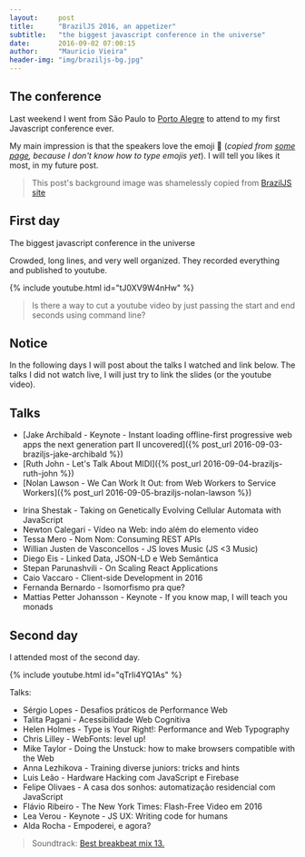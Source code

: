 ```yaml
---
layout:     post
title:      "BrazilJS 2016, an appetizer"
subtitle:   "the biggest javascript conference in the universe"
date:       2016-09-02 07:00:15
author:     "Mauricio Vieira"
header-img: "img/braziljs-bg.jpg"
---
```


<h2>The conference</h2>

<p>Last weekend I went from São Paulo to <a href="https://en.wikipedia.org/wiki/Porto_Alegre">Porto Alegre</a> to attend to my first Javascript conference ever.</p>

<p>My main impression is that the speakers love the emoji 💩 (<i>copied from <a href="http://apps.timwhitlock.info/emoji/tables/unicode">some page</a>, because I don't know how to type emojis yet</i>). I will tell you likes it most, in my future post.</p>

<blockquote>This post's background image was shamelessly copied from <a href="https://braziljs.org/">BrazilJS site</a></blockquote>

<h2 class="section-heading">First day</h2>

<p>The biggest javascript conference in the universe</p>

<p>Crowded, long lines, and very well organized. They recorded everything and published to youtube.</p>

{% include youtube.html id="tJ0XV9W4nHw" %}

<blockquote>Is there a way to cut a youtube video by just passing the start and end seconds using command line?</blockquote>

<h2>Notice</h2> 

<p>In the following days I will post about the talks I watched and link below. The talks I did not watch live, I will just try to link the slides (or the youtube video).</p>

## Talks 

* [Jake Archibald - Keynote - Instant loading offline-first progressive web apps the next generation part II uncovered]({% post_url 2016-09-03-braziljs-jake-archibald %})
* [Ruth John - Let's Talk About MIDI]({% post_url 2016-09-04-braziljs-ruth-john %})
* [Nolan Lawson - We Can Work It Out: from Web Workers to Service Workers]({% post_url 2016-09-05-braziljs-nolan-lawson %})


<ul>
  <li>Irina Shestak - Taking on Genetically Evolving Cellular Automata with JavaScript</li>
  <li>Newton Calegari - Vídeo na Web: indo além do elemento video</li>
  <li>Tessa Mero - Nom Nom: Consuming REST APIs</li>
  <li>Willian Justen de Vasconcellos - JS loves Music (JS <3 Music)</li>
  <li>Diego Eis - Linked Data, JSON-LD e Web Semântica</li>
  <li>Stepan Parunashvili - On Scaling React Applications</li>
  <li>Caio Vaccaro - Client-side Development in 2016</li>
  <li>Fernanda Bernardo - Isomorfismo pra que?</li>
  <li>Mattias Petter Johansson - Keynote - If you know map, I will teach you monads</li>
</ul>


<h2 class="section-heading">Second day</h2>

<p>I attended most of the second day.</p>

{% include youtube.html id="qTrIi4YQ1As" %}

<p>Talks:</p>

<ul>
  <li>Sérgio Lopes - Desafios práticos de Performance Web</li>
  <li>Talita Pagani - Acessibilidade Web Cognitiva</li>
  <li>Helen Holmes - Type is Your Right!: Performance and Web Typography</li>
  <li>Chris Lilley - WebFonts: level up!</li>
  <li>Mike Taylor - Doing the Unstuck: how to make browsers compatible with the Web</li>
  <li>Anna Lezhikova - Training diverse juniors: tricks and hints</li>
  <li>Luis Leão - Hardware Hacking com JavaScript e Firebase</li>
  <li>Felipe Olivaes - A casa dos sonhos: automatização residencial com JavaScript</li>
  <li>Flávio Ribeiro - The New York Times: Flash-Free Video em 2016</li>
  <li>Lea Verou - Keynote - JS UX: Writing code for humans</li>
  <li>Alda Rocha - Empoderei, e agora?</li>
</ul>

<blockquote>Soundtrack: <a href="https://www.youtube.com/watch?v=f09_S6wpDjw">Best breakbeat mix 13.</a></blockquote>
